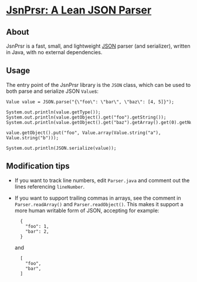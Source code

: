 # [JsnPrsr: A Lean JSON Parser](http://el-tramo.be/jsnprsr)

## About

JsnPrsr is a fast, small, and lightweight 
[JSON](http://json.org) parser (and serializer), written in Java, with
no external dependencies.
 

## Usage

The entry point of the JsnPrsr library is the `JSON` class, which can be used to both
parse and serialize JSON `Value`s:

    Value value = JSON.parse("{\"foo\": \"bar\", \"baz\": [4, 5]}");

    System.out.println(value.getType());
    System.out.println(value.getObject().get("foo").getString());
    System.out.println(value.getObject().get("baz").getArray().get(0).getNumber());

    value.getObject().put("foo", Value.array(Value.string("a"), Value.string("b")));

    System.out.println(JSON.serialize(value));


## Modification tips

- If you want to track line numbers, edit `Parser.java` and comment out the lines 
  referencing `lineNumber`.

- If you want to support trailing commas in arrays, see the comment in `Parser.readArray()`
  and `Parser.readObject()`. This makes it support a more human writable form of JSON, 
  accepting for example:
  
        {
          "foo": 1,
          "bar": 2,
        }

    and

        [
          "foo",
          "bar",
        ]
    


